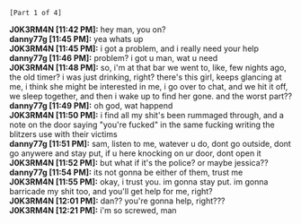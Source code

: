 `[Part 1 of 4]`  

**J0K3RM4N [11:42 PM]:** hey man, you on?  
**danny77g [11:45 PM]:** yea whats up  
**J0K3RM4N [11:45 PM]:** i got a problem, and i really need your help  
**danny77g [11:46 PM]:** problem? i got u man, wat u need  
**J0K3RM4N [11:48 PM]:** so, i'm at that bar we went to, like, few nights ago, the old timer? i was just drinking, right? there's this girl, keeps glancing at me, i think she might be interested in me, i go over to chat, and we hit it off, we sleep together, and then i wake up to find her gone. and the worst part??  
**danny77g [11:49 PM]:** oh god, wat happend  
**J0K3RM4N [11:50 PM]:** i find all my shit's been rummaged through, and a note on the door saying "you're fucked" in the same fucking writing the blitzers use with their victims  
**danny77g [11:51 PM]:** sam, listen to me, watever u do, dont go outside, dont go anywere and stay put, if u here knocking on ur door, dont open it  
**J0K3RM4N [11:52 PM]:** but what if it's the police? or maybe jessica??  
**danny77g [11:54 PM]:** its not gonna be either of them, trust me  
**J0K3RM4N [11:55 PM]:** okay, i trust you. im gonna stay put. im gonna barricade my shit too, and you'll get help for me, right?  
**J0K3RM4N [12:01 PM]:** dan?? you're gonna help, right???  
**J0K3RM4N [12:21 PM]:** i'm so screwed, man  
